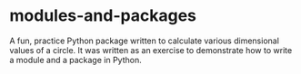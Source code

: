 # modules-and-packages
A fun, practice Python package written to calculate various dimensional values of a circle. It was written as an exercise to demonstrate how to write a module and a package in Python.
